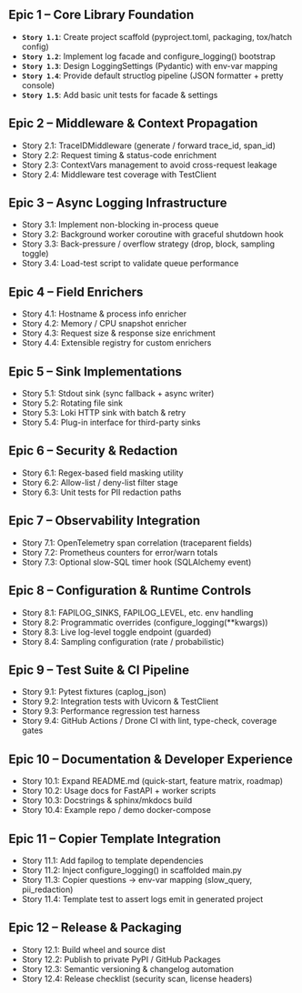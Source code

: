 ## Epic 1 – Core Library Foundation

- **`Story 1.1`**: Create project scaffold (pyproject.toml, packaging, tox/hatch config)
- **`Story 1.2`**: Implement log facade and configure_logging() bootstrap
- **`Story 1.3`**: Design LoggingSettings (Pydantic) with env-var mapping
- **`Story 1.4`**: Provide default structlog pipeline (JSON formatter + pretty console)
- **`Story 1.5`**: Add basic unit tests for facade & settings

## Epic 2 – Middleware & Context Propagation

- Story 2.1: TraceIDMiddleware (generate / forward trace_id, span_id)
- Story 2.2: Request timing & status-code enrichment
- Story 2.3: ContextVars management to avoid cross-request leakage
- Story 2.4: Middleware test coverage with TestClient

## Epic 3 – Async Logging Infrastructure

- Story 3.1: Implement non-blocking in-process queue
- Story 3.2: Background worker coroutine with graceful shutdown hook
- Story 3.3: Back-pressure / overflow strategy (drop, block, sampling toggle)
- Story 3.4: Load-test script to validate queue performance

## Epic 4 – Field Enrichers

- Story 4.1: Hostname & process info enricher
- Story 4.2: Memory / CPU snapshot enricher
- Story 4.3: Request size & response size enrichment
- Story 4.4: Extensible registry for custom enrichers

## Epic 5 – Sink Implementations

- Story 5.1: Stdout sink (sync fallback + async writer)
- Story 5.2: Rotating file sink
- Story 5.3: Loki HTTP sink with batch & retry
- Story 5.4: Plug-in interface for third-party sinks

## Epic 6 – Security & Redaction

- Story 6.1: Regex-based field masking utility
- Story 6.2: Allow-list / deny-list filter stage
- Story 6.3: Unit tests for PII redaction paths

## Epic 7 – Observability Integration

- Story 7.1: OpenTelemetry span correlation (traceparent fields)
- Story 7.2: Prometheus counters for error/warn totals
- Story 7.3: Optional slow-SQL timer hook (SQLAlchemy event)

## Epic 8 – Configuration & Runtime Controls

- Story 8.1: FAPILOG_SINKS, FAPILOG_LEVEL, etc. env handling
- Story 8.2: Programmatic overrides (configure_logging(\*\*kwargs))
- Story 8.3: Live log-level toggle endpoint (guarded)
- Story 8.4: Sampling configuration (rate / probabilistic)

## Epic 9 – Test Suite & CI Pipeline

- Story 9.1: Pytest fixtures (caplog_json)
- Story 9.2: Integration tests with Uvicorn & TestClient
- Story 9.3: Performance regression test harness
- Story 9.4: GitHub Actions / Drone CI with lint, type-check, coverage gates

## Epic 10 – Documentation & Developer Experience

- Story 10.1: Expand README.md (quick-start, feature matrix, roadmap)
- Story 10.2: Usage docs for FastAPI + worker scripts
- Story 10.3: Docstrings & sphinx/mkdocs build
- Story 10.4: Example repo / demo docker-compose

## Epic 11 – Copier Template Integration

- Story 11.1: Add fapilog to template dependencies
- Story 11.2: Inject configure_logging() in scaffolded main.py
- Story 11.3: Copier questions → env-var mapping (slow_query, pii_redaction)
- Story 11.4: Template test to assert logs emit in generated project

## Epic 12 – Release & Packaging

- Story 12.1: Build wheel and source dist
- Story 12.2: Publish to private PyPI / GitHub Packages
- Story 12.3: Semantic versioning & changelog automation
- Story 12.4: Release checklist (security scan, license headers)
